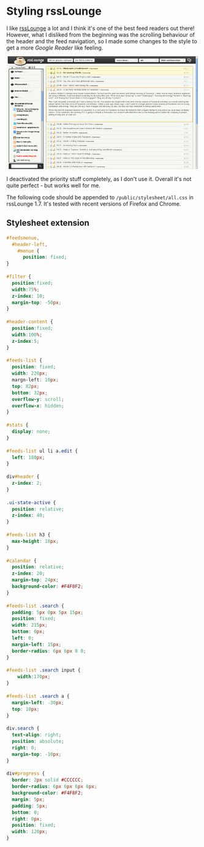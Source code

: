 # Styling rssLounge

I like [rssLounge](http://rsslounge.aditu.de/) a lot and
I think it's one of the best feed readers out there!
However, what I disliked from the beginning was the scrolling
behaviour of the header and the feed navigation,
so I made some changes to the style to get a more *Google Reader* like feeling.

![Modified rssLounge interface](rss-lounge-mod.jpg)

I deactivated the priority stuff completely, as I don't use it.
Overall it's not quite perfect - but works well for me.

The following code should be appended to `/public/stylesheet/all.css`
in rssLounge 1.7. It's tested with recent versions of Firefox and Chrome.

## Stylesheet extension

```css
#feedsmenue,
  #header-left,
    #menue {
      position: fixed;
}

#filter {
  position:fixed;
  width:75%;
  z-index: 10;
  margin-top: -50px;
}

#header-content {
  position:fixed;
  width:100%;
  z-index:5;
}

#feeds-list {
  position: fixed;
  width: 220px;
  margn-left: 10px;
  top: 82px;
  bottom: 32px;
  overflow-y: scroll;
  overflow-x: hidden;
}

#stats {
  display: none;
}

#feeds-list ul li a.edit {
  left: 180px;
}

div#header {
  z-index: 2;
}

.ui-state-active {
  position: relative;
  z-index: 40;
}

#feeds-list h3 {
  max-height: 18px;
}

#calendar {
  position: relative;
  z-index: 20;
  margin-top: 24px;
  background-color: #F4F8F2;
}

#feeds-list .search {
  padding: 5px 0px 5px 15px;
  position: fixed;
  width: 215px;
  bottom: 0px;
  left: 0;
  margin-left: 15px;
  border-radius: 6px 6px 0 0;
}

#feeds-list .search input {
    width:170px;
}

#feeds-list .search a {
  margin-left: -30px;
  top: 10px;
}

div.search {
  text-align: right;
  position: absolute;
  right: 0;
  margin-top: -10px;
}

div#progress {
  border: 2px solid #CCCCCC;
  border-radius: 6px 6px 6px 6px;
  background-color: #F4F8F2;
  margin: 5px;
  padding: 5px;
  bottom: 0;
  right: 0px;
  position: fixed;
  width: 120px;
}
```